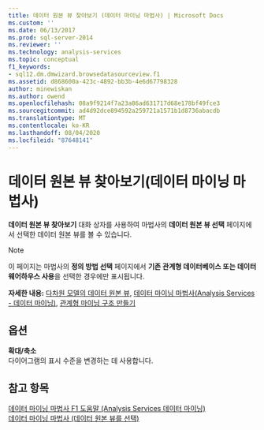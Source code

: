 ```yaml
---
title: 데이터 원본 뷰 찾아보기 (데이터 마이닝 마법사) | Microsoft Docs
ms.custom: ''
ms.date: 06/13/2017
ms.prod: sql-server-2014
ms.reviewer: ''
ms.technology: analysis-services
ms.topic: conceptual
f1_keywords:
- sql12.dm.dmwizard.browsedatasourceview.f1
ms.assetid: d868600a-423c-4892-bb3b-4e6d67798328
author: minewiskan
ms.author: owend
ms.openlocfilehash: 08a9f9214f7a23a86ad631717d68e178bf49fce3
ms.sourcegitcommit: ad4d92dce894592a259721a1571b1d8736abacdb
ms.translationtype: MT
ms.contentlocale: ko-KR
ms.lasthandoff: 08/04/2020
ms.locfileid: "87648141"
---
```

# <a name="browse-data-source-view-data-mining-wizard"></a>데이터 원본 뷰 찾아보기(데이터 마이닝 마법사)
  **데이터 원본 뷰 찾아보기** 대화 상자를 사용하여 마법사의 **데이터 원본 뷰 선택** 페이지에서 선택한 데이터 원본 뷰를 볼 수 있습니다.  
  
> [!NOTE]  
>  이 페이지는 마법사의 **정의 방법 선택** 페이지에서 **기존 관계형 데이터베이스 또는 데이터 웨어하우스 사용**을 선택한 경우에만 표시됩니다.  
  
 **자세한 내용:** [다차원 모델의 데이터 원본 뷰](multidimensional-models/data-source-views-in-multidimensional-models.md), [데이터 마이닝 마법사&#40;Analysis Services - 데이터 마이닝&#41;](data-mining/data-mining-wizard-analysis-services-data-mining.md), [관계형 마이닝 구조 만들기](data-mining/create-a-relational-mining-structure.md)  
  
## <a name="options"></a>옵션  
 **확대/축소**  
 다이어그램의 표시 수준을 변경하는 데 사용합니다.  
  
## <a name="see-also"></a>참고 항목  
 [데이터 마이닝 마법사 F1 도움말 &#40;Analysis Services 데이터 마이닝&#41;](data-mining-wizard-f1-help-analysis-services-data-mining.md)   
 [데이터 마이닝 마법사 &#40;데이터 원본 뷰를 선택&#41;](select-data-source-view-data-mining-wizard.md)  
  
  
